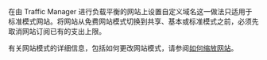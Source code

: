 在由 Traffic Manager 进行负载平衡的网站上设置自定义域名这一做法只适用于标准模式网站。将网站从免费网站模式切换到共享、基本或标准模式之前，必须先取消网站订阅已有的支出上限。

有关网站模式的详细信息，包括如何更改网站模式，请参阅[如何缩放网站][]。

  [如何缩放网站]: http://www.windowsazure.com/en-us/documentation/articles/web-sites-scale/
